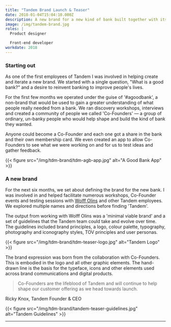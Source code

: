 ```yaml
---
title: "Tandem Brand Launch & Teaser"
date: 2018-01-04T15:04:10.000Z
description: A new brand for a new kind of bank built together with its customers.
image: /img/tandem-brand.jpg
roles: |
  Product designer

  Front-end developer
workdate: 2018
---
```


### Starting out

As one of the first employees of Tandem I was involved in helping create and iterate a new brand. We started with a single question, "What is a good bank?" and a desire to reinvent banking to improve people's lives.

For the first few months we operated under the guise of '#agoodbank', a non-brand that would be used to gain a greater understanding of what people really needed from a bank. We ran discovery workshops, interviews and created a community of people we called 'Co-Founders' — a group of ordinary, un-banky people who would help shape and build the kind of bank they wanted.

Anyone could become a Co-Founder and each one got a share in the bank and their own membership card. We even created an app to allow Co-Founders to see what we were working on and for us to test ideas and gather feedback.

{{< figure src="/img/tdm-brand/tdm-agb-app.jpg" alt="A Good Bank App" >}}

### A new brand

For the next six months, we set about defining the brand for the new bank. I was involved in and helped facilitate numerous workshops, Co-Founder events and testing sessions with [Wolff Olins](http://www.wolffolins.com/) and other Tandem employees. We explored multiple names and directions before finding 'Tandem'.

The output from working with Wolff Olins was a 'minimal viable brand' and a set of guidelines that the Tandem team could take and evolve over time. The guidelines included brand principles, a logo, colour palette, typography, photography and iconography styles, TOV principles and user personas.

{{< figure src="/img/tdm-brand/tdm-teaser-logo.jpg" alt="Tandem Logo" >}}

The brand expression was born from the collaboration with Co-Founders. This is embodied in the logo and all other graphic elements. The hand-drawn line is the basis for the typeface, icons and other elements used across brand communications and digital products.

> Co-Founders are the lifeblood of Tandem and will continue to help shape our customer offering as we head towards launch.

<p class="p-quote">Ricky Knox, Tandem Founder & CEO</p>


{{< figure src="/img/tdm-brand/tandem-teaser-guidelines.jpg" alt="Tandem Guidelines" >}}

---
